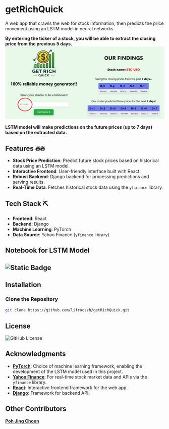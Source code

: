 # getRichQuick
A web app that crawls the web for stock information, then predicts the price movement using an LSTM model in neural networks. 

**By entering the ticker of a stock, you will be able to extract the closing price from the previous 5 days.**
![home page](Assets/combined.png)

**LSTM model will make predictions on the future prices (up to 7 days) based on the extracted data.**


## Features 🔥🔥

- **Stock Price Prediction**: Predict future stock prices based on historical data using an LSTM model.
- **Interactive Frontend**: User-friendly interface built with React.
- **Robust Backend**: Django backend for processing predictions and serving results.
- **Real-Time Data**: Fetches historical stock data using the `yfinance` library.

## Tech Stack ⛏️

- **Frontend**: React
- **Backend**: Django
- **Machine Learning**: PyTorch
- **Data Source**: Yahoo Finance (`yfinance` library)

## Notebook for LSTM Model
![Static Badge](https://img.shields.io/badge/Link-red?style=for-the-badge&label=link&link=https%3A%2F%2Fgithub.com%2Flifrocszh%2FgetRichQuick%2Fblob%2Fmain%2FModel%2520Training%2Factual_model.ipynb)
---

## Installation

### Clone the Repository

```bash
git clone https://github.com/lifrocszh/getRichQuick.git
```

## License
![GitHub License](https://img.shields.io/github/license/lifrocszh/getRichQuick)

## Acknowledgments

- **[PyTorch](https://pytorch.org/)**: Choice of machine learning framework, enabling the development of the LSTM model used in this project.
- **[Yahoo Finance](https://finance.yahoo.com/)**: For real-time stock market data and APIs via the `yfinance` library.
- **[React](https://reactjs.org/)**: Interactive frontend framework for the web app.
- **[Django](https://www.djangoproject.com/)**: Framework for backend API.

## Other Contributors
**[Poh Jing Choon](https://github.com/choonzies)**


